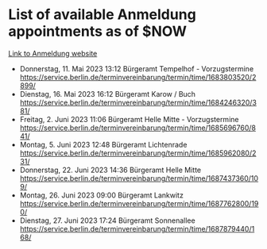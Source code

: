 # List of available Anmeldung appointments as of $NOW
[Link to Anmeldung website](https://service.berlin.de/terminvereinbarung/termin/tag.php?termin=1&anliegen[]=120686&dienstleisterlist=122210,122217,327316,122219,327312,122227,327314,122231,327346,122243,327348,122254,122252,329742,122260,329745,122262,329748,122271,327278,122273,327274,122277,327276,330436,122280,327294,122282,327290,122284,327292,122291,327270,122285,327266,122286,327264,122296,327268,150230,329760,122297,327286,122294,327284,122312,329763,122314,329775,122304,327330,122311,327334,122309,327332,317869,122281,327352,122279,329772,122283,122276,327324,122274,327326,122267,329766,122246,327318,122251,327320,122257,327322,122208,327298,122226,327300&herkunft=http%3A%2F%2Fservice.berlin.de%2Fdienstleistung%2F120686%2F)
- Donnerstag, 11. Mai 2023 13:12 Bürgeramt Tempelhof - Vorzugstermine https://service.berlin.de/terminvereinbarung/termin/time/1683803520/2899/
- Dienstag, 16. Mai 2023 16:12 Bürgeramt Karow / Buch https://service.berlin.de/terminvereinbarung/termin/time/1684246320/381/
- Freitag, 2. Juni 2023 11:06 Bürgeramt Helle Mitte - Vorzugstermine https://service.berlin.de/terminvereinbarung/termin/time/1685696760/841/
- Montag, 5. Juni 2023 12:48 Bürgeramt Lichtenrade https://service.berlin.de/terminvereinbarung/termin/time/1685962080/231/
- Donnerstag, 22. Juni 2023 14:36 Bürgeramt Helle Mitte https://service.berlin.de/terminvereinbarung/termin/time/1687437360/109/
- Montag, 26. Juni 2023 09:00 Bürgeramt Lankwitz https://service.berlin.de/terminvereinbarung/termin/time/1687762800/190/
- Dienstag, 27. Juni 2023 17:24 Bürgeramt Sonnenallee https://service.berlin.de/terminvereinbarung/termin/time/1687879440/168/
